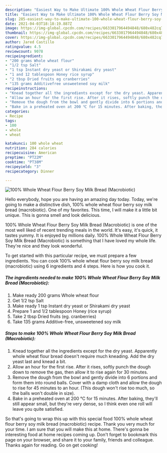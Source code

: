 ```yaml
---
description: "Easiest Way to Make Ultimate 100% Whole Wheat Flour Berry Soy Milk Bread (Macrobiotic)"
title: "Easiest Way to Make Ultimate 100% Whole Wheat Flour Berry Soy Milk Bread (Macrobiotic)"
slug: 285-easiest-way-to-make-ultimate-100-whole-wheat-flour-berry-soy-milk-bread-macrobiotic
date: 2021-04-03T18:18:19.887Z
image: https://img-global.cpcdn.com/recipes/6633017964494848/680x482cq70/100-whole-wheat-flour-berry-soy-milk-bread-macrobiotic-recipe-main-photo.jpg
thumbnail: https://img-global.cpcdn.com/recipes/6633017964494848/680x482cq70/100-whole-wheat-flour-berry-soy-milk-bread-macrobiotic-recipe-main-photo.jpg
cover: https://img-global.cpcdn.com/recipes/6633017964494848/680x482cq70/100-whole-wheat-flour-berry-soy-milk-bread-macrobiotic-recipe-main-photo.jpg
author: Jared Castillo
ratingvalue: 4.5
reviewcount: 9078
recipeingredient:
- "200 grams Whole wheat flour"
- "1/2 tsp Salt"
- "1 tsp Instant dry yeast or Shirakami dry yeast"
- "1 and 12 tablespoon Honey rice syrup"
- "2 tbsp Dried fruits eg cranberries"
- "135 grams Additivefree unsweetened soy milk"
recipeinstructions:
- "Knead together all the ingredients except for the dry yeast. Apparently whole wheat flour bread doesn&#39;t require much kneading. Add the dry yeast last and knead a bit."
- "Allow an hour for the first rise. After it rises, softly punch the dough down to remove the gas, then allow it to rise again for 30 minutes."
- "Remove the dough from the bowl and gently divide into 6 portions and form them into round balls. Cover with a damp cloth and allow the dough to rise for 45 minutes to an hour. (This dough won&#39;t rise too much, so the balls won&#39;t double in size)."
- "Bake in a preheated oven at 200 ℃ for 15 minutes. After baking, they&#39;ll still appear small, but they&#39;re very dense, so I think even one roll will leave you quite satisfied."
categories:
- Recipe
tags:
- 100
- whole
- wheat

katakunci: 100 whole wheat 
nutrition: 284 calories
recipecuisine: American
preptime: "PT22M"
cooktime: "PT38M"
recipeyield: "3"
recipecategory: Dinner

---
```



![100% Whole Wheat Flour Berry Soy Milk Bread (Macrobiotic)](https://img-global.cpcdn.com/recipes/6633017964494848/680x482cq70/100-whole-wheat-flour-berry-soy-milk-bread-macrobiotic-recipe-main-photo.jpg)

Hello everybody, hope you are having an amazing day today. Today, we're going to make a distinctive dish, 100% whole wheat flour berry soy milk bread (macrobiotic). One of my favorites. This time, I will make it a little bit unique. This is gonna smell and look delicious.

100% Whole Wheat Flour Berry Soy Milk Bread (Macrobiotic) is one of the most well liked of recent trending meals in the world. It's easy, it's quick, it tastes yummy. It is enjoyed by millions daily. 100% Whole Wheat Flour Berry Soy Milk Bread (Macrobiotic) is something that I have loved my whole life. They're nice and they look wonderful.




To get started with this particular recipe, we must prepare a few ingredients. You can cook 100% whole wheat flour berry soy milk bread (macrobiotic) using 6 ingredients and 4 steps. Here is how you cook it.

<!--inarticleads1-->

##### The ingredients needed to make 100% Whole Wheat Flour Berry Soy Milk Bread (Macrobiotic):

1. Make ready 200 grams Whole wheat flour
1. Get 1/2 tsp Salt
1. Make ready 1 tsp Instant dry yeast or Shirakami dry yeast
1. Prepare 1 and 1/2 tablespoon Honey (rice syrup)
1. Take 2 tbsp Dried fruits (eg. cranberries)
1. Take 135 grams Additive-free, unsweetened soy milk




<!--inarticleads2-->

##### Steps to make 100% Whole Wheat Flour Berry Soy Milk Bread (Macrobiotic):

1. Knead together all the ingredients except for the dry yeast. Apparently whole wheat flour bread doesn&#39;t require much kneading. Add the dry yeast last and knead a bit.
1. Allow an hour for the first rise. After it rises, softly punch the dough down to remove the gas, then allow it to rise again for 30 minutes.
1. Remove the dough from the bowl and gently divide into 6 portions and form them into round balls. Cover with a damp cloth and allow the dough to rise for 45 minutes to an hour. (This dough won&#39;t rise too much, so the balls won&#39;t double in size).
1. Bake in a preheated oven at 200 ℃ for 15 minutes. After baking, they&#39;ll still appear small, but they&#39;re very dense, so I think even one roll will leave you quite satisfied.




So that's going to wrap this up with this special food 100% whole wheat flour berry soy milk bread (macrobiotic) recipe. Thank you very much for your time. I am sure that you will make this at home. There's gonna be interesting food at home recipes coming up. Don't forget to bookmark this page on your browser, and share it to your family, friends and colleague. Thanks again for reading. Go on get cooking!
